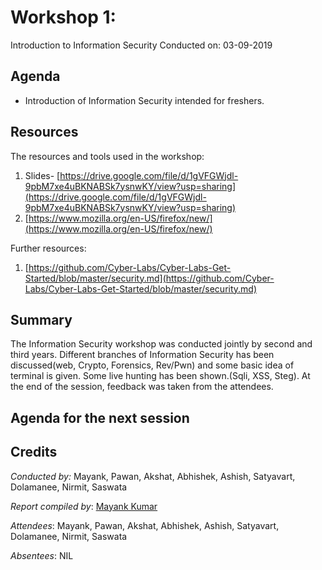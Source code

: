 # Workshop 1:
Introduction to Information Security
Conducted on: 03-09-2019

## Agenda
- Introduction of Information Security intended for freshers.

## Resources
The resources and tools used in the workshop:

1. Slides- [https://drive.google.com/file/d/1gVFGWjdl-9pbM7xe4uBKNABSk7ysnwKY/view?usp=sharing](https://drive.google.com/file/d/1gVFGWjdl-9pbM7xe4uBKNABSk7ysnwKY/view?usp=sharing)
2. [https://www.mozilla.org/en-US/firefox/new/](https://www.mozilla.org/en-US/firefox/new/)

Further resources:

1. [https://github.com/Cyber-Labs/Cyber-Labs-Get-Started/blob/master/security.md](https://github.com/Cyber-Labs/Cyber-Labs-Get-Started/blob/master/security.md)


## Summary
The Information Security workshop was conducted jointly by second and third years.
Different branches of Information Security has been discussed(web, Crypto, Forensics, Rev/Pwn) and some basic idea of terminal is given.
Some live hunting has been shown.(Sqli, XSS, Steg).
At the end of the session, feedback was taken from the attendees.

## Agenda for the next session


## Credits
*Conducted by:* Mayank, Pawan, Akshat, Abhishek, Ashish, Satyavart, Dolamanee, Nirmit, Saswata

*Report compiled by*: [Mayank Kumar](https://github.com/Mk-ism/)

*Attendees*: Mayank, Pawan, Akshat, Abhishek, Ashish, Satyavart, Dolamanee, Nirmit, Saswata

*Absentees*: NIL
